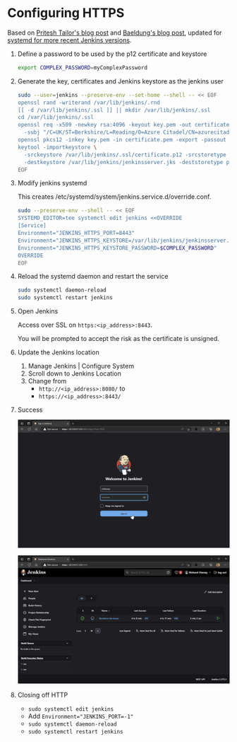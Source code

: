 # Configuring HTTPS

Based on [Pritesh Tailor's blog post](https://drtailor.medium.com/how-to-set-up-https-for-jenkins-with-a-self-signed-certificate-on-ubuntu-20-04-2813ef2df537) and [Baeldung's blog post](https://www.baeldung.com/ops/jenkins-enable-https), updated for [systemd for more recent Jenkins versions](https://www.jenkins.io/doc/book/system-administration/systemd-services/).

1. Define a password to be used by the p12 certificate and keystore

    ```bash
    export COMPLEX_PASSWORD=myComplexPassword
    ```

1. Generate the key, certificates and Jenkins keystore as the jenkins user

    ```bash
    sudo --user=jenkins --preserve-env --set-home --shell -- << EOF
    openssl rand -writerand /var/lib/jenkins/.rnd
    [[ -d /var/lib/jenkins/.ssl ]] || mkdir /var/lib/jenkins/.ssl
    cd /var/lib/jenkins/.ssl
    openssl req -x509 -newkey rsa:4096 -keyout key.pem -out certificate.pem -sha256 -days 365 -nodes \
      -subj "/C=UK/ST=Berkshire/L=Reading/O=Azure Citadel/CN=azurecitadel.com"
    openssl pkcs12 -inkey key.pem -in certificate.pem -export -passout pass:$COMPLEX_PASSWORD -out certificate.p12
    keytool -importkeystore \
      -srckeystore /var/lib/jenkins/.ssl/certificate.p12 -srcstoretype pkcs12 -srcstorepass $COMPLEX_PASSWORD \
      -destkeystore /var/lib/jenkins/jenkinsserver.jks -deststoretype pkcs12 -deststorepass $COMPLEX_PASSWORD
    EOF
    ```

1. Modify jenkins systemd

    This creates /etc/systemd/system/jenkins.service.d/override.conf.

    ```bash
    sudo --preserve-env --shell -- << EOF
    SYSTEMD_EDITOR=tee systemctl edit jenkins <<OVERRIDE
    [Service]
    Environment="JENKINS_HTTPS_PORT=8443"
    Environment="JENKINS_HTTPS_KEYSTORE=/var/lib/jenkins/jenkinsserver.jks"
    Environment="JENKINS_HTTPS_KEYSTORE_PASSWORD=$COMPLEX_PASSWORD"
    OVERRIDE
    EOF
    ```

1. Reload the systemd daemon and restart the service

    ```bash
    sudo systemctl daemon-reload
    sudo systemctl restart jenkins
    ```

1. Open Jenkins

    Access over SSL on `https:<ip_address>:8443`.

    You will be prompted to accept the risk as the certificate is unsigned.

1. Update the Jenkins location

    1. Manage Jenkins | Configure System
    1. Scroll down to Jenkins Location
    1. Change from
        * `http://<ip_address>:8080/` to
        * `https://<ip_address>:8443/`

1. Success

    ![Accessing Jenkins GUI over https](../images/https_logon.png)

    ![Jenkins dashboard over https](../images/https_dashboard.png)

1. Closing off HTTP

    * `sudo systemctl edit jenkins`
    * Add `Environment="JENKINS_PORT=-1"`
    * `sudo systemctl daemon-reload`
    * `sudo systemctl restart jenkins`
